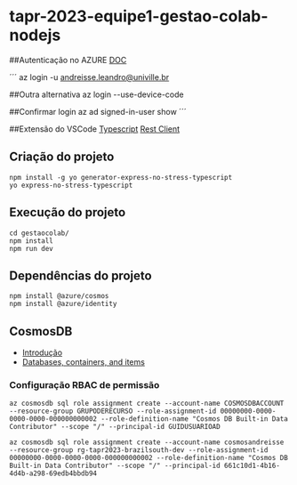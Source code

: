 # tapr-2023-equipe1-gestao-colab-nodejs

##Autenticação no AZURE
[DOC](https://learn.microsoft.com/en-us/cli/azure/install-azure-cli-linux?pivots=apt)

´´´
az login -u andreisse.leandro@univille.br

##Outra alternativa
az login --use-device-code

##Confirmar login
az ad signed-in-user show
´´´

##Extensão do VSCode
[Typescript](https://marketplace.visualstudio.com/items?itemName=ms-vscode.vscode-typescript-next)
[Rest Client](https://marketplace.visualstudio.com/items?itemName=humao.rest-client)

## Criação do projeto
```
npm install -g yo generator-express-no-stress-typescript
yo express-no-stress-typescript
```

## Execução do projeto
```
cd gestaocolab/
npm install
npm run dev
```

## Dependências do projeto
```
npm install @azure/cosmos
npm install @azure/identity
```

## CosmosDB
- [Introdução](https://learn.microsoft.com/en-us/azure/cosmos-db/introduction)
- [Databases, containers, and items](https://learn.microsoft.com/en-us/azure/cosmos-db/resource-model)

### Configuração RBAC de permissão
```
az cosmosdb sql role assignment create --account-name COSMOSDBACCOUNT --resource-group GRUPODERECURSO --role-assignment-id 00000000-0000-0000-0000-000000000002 --role-definition-name "Cosmos DB Built-in Data Contributor" --scope "/" --principal-id GUIDUSUARIOAD

az cosmosdb sql role assignment create --account-name cosmosandreisse --resource-group rg-tapr2023-brazilsouth-dev --role-assignment-id 00000000-0000-0000-0000-000000000002 --role-definition-name "Cosmos DB Built-in Data Contributor" --scope "/" --principal-id 661c10d1-4b16-4d4b-a298-69edb4bbdb94
```